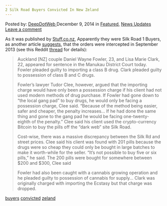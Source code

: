 ```yaml
---
2 Silk Road Buyers Convicted In New Zeland
---
```

<article class="post-listing post-8579 post type-post status-publish format-standard has-post-thumbnail hentry  tag-buyers tag-convicted tag-zeland">
    <div class="post-inner">
        <span>Posted by: <a href="https://www.deepdotweb.com/author/admin/" title="">DeepDotWeb </a></span>
    <span>December 9, 2014</span>
    <span>in <a href="https://www.deepdotweb.com/category/deepdot-news/" rel="category tag">Featured</a>, <a href="https://www.deepdotweb.com/category/news-updates/" rel="category tag">News Updates</a></span>
    <span><a href="https://www.deepdotweb.com/2014/12/09/2-silk-road-buyers-convicted-new-zeland/#respond">Leave a comment</a></span>
    </p>
    <div class="clear"></div>
    <div class="entry">
    <p>As it was published by <a href="http://www.stuff.co.nz/auckland/63779228/Silk-Road-drug-buyers-in-court">Stuff.co.nz</a>, Apparently they were Silk Road 1 Buyers, as another article <a href="http://www.nzherald.co.nz/nz/news/article.cfm?c_id=1&amp;objectid=11368206">suggests</a>, that the orders were intercepted in September 2013 (see this Reddit <a href="http://www.reddit.com/r/DarkNetMarkets/comments/2ooydm/2_new_zealand_silk_road_1_buyers_convicted/" target="_blank">thread</a> for details):</p>
    <blockquote><p>Auckland [NZ] couple Daniel Wayne Fowler, 23, and Lisa Marie Clark, 22, appeared for sentence in the Manukau District Court today. Fowler pleaded guilty to importing a class B drug. Clark pleaded guilty to possession of class B and C drugs.</p>
    <p>Fowler&#8217;s lawyer Tudor Clee, however, argued that the importing charge would have only been a possession charge if his client had not used modern methods of drug purchase. If Fowler had gone down to &#8220;the local gang pad&#8221; to buy drugs, he would only be facing a possession charge, Clee said. &#8220;Because of the method being easier, safer and cheaper, the penalty increases&#8230; If he had done the same thing and gone to the gang pad he would be facing one-twenty-eighth of the penalty.&#8221; Clee said his client used the crypto-currency Bitcoin to buy the pills off the &#8220;dark web&#8221; site Silk Road.</p>
    <p>Cost-wise, there was a massive discrepancy between the Silk Rd and street prices. Clee said his client was found with 201 pills because the drugs were so cheap they could only be bought in large batches to make it worth-while for the seller. &#8220;It&#8217;s not possible to buy five or six pills,&#8221; he said. The 200 pills were bought for somewhere between $200 and $300, Clee said</p>
    <p>Fowler had also been caught with a cannabis growing operation and he pleaded guilty to possession of cannabis for supply&#8230; Clark was originally charged with importing the Ecstasy but that charge was dropped.</p></blockquote>
    </div>
    <a href="https://www.deepdotweb.com/tag/buyers/" rel="tag">buyers</a> <a href="https://www.deepdotweb.com/tag/convicted/" rel="tag">convicted</a>  <a href="https://www.deepdotweb.com/tag/zeland/" rel="tag">zeland</a></span> <span style="display:none" class="updated">2014-12-09</span>
    <div style="display:none" class="vcard author" itemprop="author" itemscope itemtype="http://schema.org/Person"><strong class="fn" itemprop="name">
    </div>
</article>

